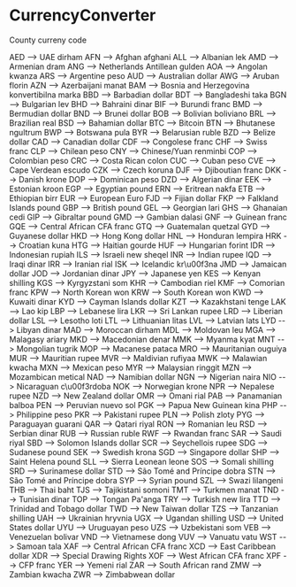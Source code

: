 # CurrencyConverter

County curreny code

  AED --> UAE dirham
  AFN --> Afghan afghani
  ALL --> Albanian lek
  AMD --> Armenian dram
  ANG --> Netherlands Antillean gulden
  AOA --> Angolan kwanza
  ARS --> Argentine peso
  AUD --> Australian dollar
  AWG --> Aruban florin
  AZN --> Azerbaijani manat
  BAM --> Bosnia and Herzegovina konvertibilna marka
  BBD --> Barbadian dollar
  BDT --> Bangladeshi taka
  BGN --> Bulgarian lev
  BHD --> Bahraini dinar
  BIF --> Burundi franc
  BMD --> Bermudian dollar
  BND --> Brunei dollar
  BOB --> Bolivian boliviano
  BRL --> Brazilian real
  BSD --> Bahamian dollar
  BTC --> Bitcoin
  BTN --> Bhutanese ngultrum
  BWP --> Botswana pula
  BYR --> Belarusian ruble
  BZD --> Belize dollar
  CAD --> Canadian dollar
  CDF --> Congolese franc
  CHF --> Swiss franc
  CLP --> Chilean peso
  CNY --> Chinese/Yuan renminbi
  COP --> Colombian peso
  CRC --> Costa Rican colon
  CUC --> Cuban peso
  CVE --> Cape Verdean escudo
  CZK --> Czech koruna
  DJF --> Djiboutian franc
  DKK --> Danish krone
  DOP --> Dominican peso
  DZD --> Algerian dinar
  EEK --> Estonian kroon
  EGP --> Egyptian pound
  ERN --> Eritrean nakfa
  ETB --> Ethiopian birr
  EUR --> European Euro
  FJD --> Fijian dollar
  FKP --> Falkland Islands pound
  GBP --> British pound
  GEL --> Georgian lari
  GHS --> Ghanaian cedi
  GIP --> Gibraltar pound
  GMD --> Gambian dalasi
  GNF --> Guinean franc
  GQE --> Central African CFA franc
  GTQ --> Guatemalan quetzal
  GYD --> Guyanese dollar
  HKD --> Hong Kong dollar
  HNL --> Honduran lempira
  HRK --> Croatian kuna
  HTG --> Haitian gourde
  HUF --> Hungarian forint
  IDR --> Indonesian rupiah
  ILS --> Israeli new sheqel
  INR --> Indian rupee
  IQD --> Iraqi dinar
  IRR --> Iranian rial
  ISK --> Icelandic kr\u00f3na
  JMD --> Jamaican dollar
  JOD --> Jordanian dinar
  JPY --> Japanese yen
  KES --> Kenyan shilling
  KGS --> Kyrgyzstani som
  KHR --> Cambodian riel
  KMF --> Comorian franc
  KPW --> North Korean won
  KRW --> South Korean won
  KWD --> Kuwaiti dinar
  KYD --> Cayman Islands dollar
  KZT --> Kazakhstani tenge
  LAK --> Lao kip
  LBP --> Lebanese lira
  LKR --> Sri Lankan rupee
  LRD --> Liberian dollar
  LSL --> Lesotho loti
  LTL --> Lithuanian litas
  LVL --> Latvian lats
  LYD --> Libyan dinar
  MAD --> Moroccan dirham
  MDL --> Moldovan leu
  MGA --> Malagasy ariary
  MKD --> Macedonian denar
  MMK --> Myanma kyat
  MNT --> Mongolian tugrik
  MOP --> Macanese pataca
  MRO --> Mauritanian ouguiya
  MUR --> Mauritian rupee
  MVR --> Maldivian rufiyaa
  MWK --> Malawian kwacha
  MXN --> Mexican peso
  MYR --> Malaysian ringgit
  MZN --> Mozambican metical
  NAD --> Namibian dollar
  NGN --> Nigerian naira
  NIO --> Nicaraguan c\u00f3rdoba
  NOK --> Norwegian krone
  NPR --> Nepalese rupee
  NZD --> New Zealand dollar
  OMR --> Omani rial
  PAB --> Panamanian balboa
  PEN --> Peruvian nuevo sol
  PGK --> Papua New Guinean kina
  PHP --> Philippine peso
  PKR --> Pakistani rupee
  PLN --> Polish zloty
  PYG --> Paraguayan guarani
  QAR --> Qatari riyal
  RON --> Romanian leu
  RSD --> Serbian dinar
  RUB --> Russian ruble
  RWF --> Rwandan franc
  SAR --> Saudi riyal
  SBD --> Solomon Islands dollar
  SCR --> Seychellois rupee
  SDG --> Sudanese pound
  SEK --> Swedish krona
  SGD --> Singapore dollar
  SHP --> Saint Helena pound
  SLL --> Sierra Leonean leone
  SOS --> Somali shilling
  SRD --> Surinamese dollar
  STD --> São Tomé and Príncipe dobra
  STN --> São Tomé and Príncipe dobra
  SYP --> Syrian pound
  SZL --> Swazi lilangeni
  THB --> Thai baht
  TJS --> Tajikistani somoni
  TMT --> Turkmen manat
  TND --> Tunisian dinar
  TOP --> Tongan Pa'anga
  TRY --> Turkish new lira
  TTD --> Trinidad and Tobago dollar
  TWD --> New Taiwan dollar
  TZS --> Tanzanian shilling
  UAH --> Ukrainian hryvnia
  UGX --> Ugandan shilling
  USD --> United States dollar
  UYU --> Uruguayan peso
  UZS --> Uzbekistani som
  VEB --> Venezuelan bolivar
  VND --> Vietnamese dong
  VUV --> Vanuatu vatu
  WST --> Samoan tala
  XAF --> Central African CFA franc
  XCD --> East Caribbean dollar
  XDR --> Special Drawing Rights
  XOF --> West African CFA franc
  XPF --> CFP franc
  YER --> Yemeni rial
  ZAR --> South African rand
  ZMW --> Zambian kwacha
  ZWR --> Zimbabwean dollar
